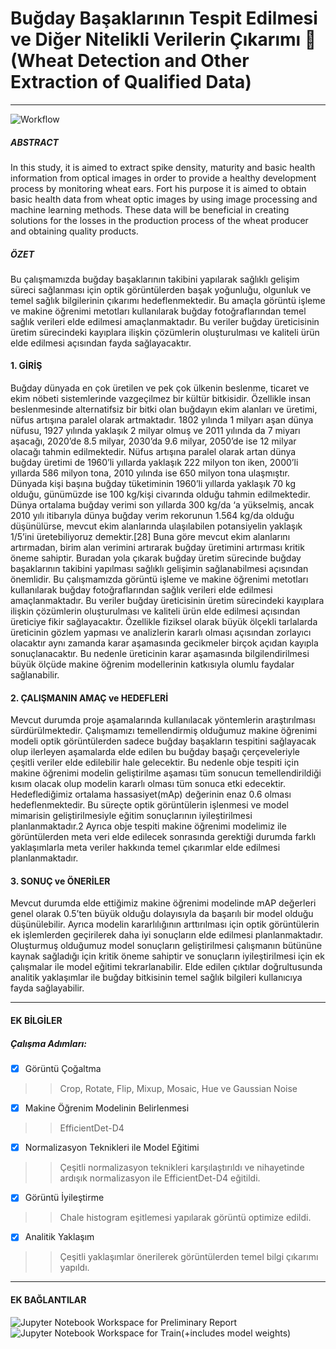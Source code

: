 #  Buğday Başaklarının Tespit Edilmesi ve Diğer Nitelikli Verilerin Çıkarımı 🌾 (Wheat Detection and Other Extraction of Qualified Data)
*** 
  
  
![Workflow](https://user-images.githubusercontent.com/31928447/117125711-91f51f80-ada2-11eb-8728-44965850d6a6.png)  
##### ABSTRACT  
  In this study, it is aimed to extract spike density, maturity and basic health information from 
optical images in order to provide a healthy development process by monitoring wheat ears. Fort 
his purpose it is aimed to obtain basic health data from wheat optic images by using image 
processing and machine learning methods. These data will be beneficial in creating solutions for 
the losses in the production process of the wheat producer and obtaining quality products. 
  
##### ÖZET  
  Bu çalışmamızda buğday başaklarının takibini yapılarak sağlıklı gelişim süreci sağlanması için 
optik görüntülerden başak yoğunluğu, olgunluk ve temel sağlık bilgilerinin çıkarımı 
hedeflenmektedir. Bu amaçla görüntü işleme ve makine öğrenimi metotları kullanılarak buğday 
fotoğraflarından temel sağlık verileri elde edilmesi amaçlanmaktadır. Bu veriler buğday 
üreticisinin üretim sürecindeki kayıplara ilişkin çözümlerin oluşturulması ve kaliteli ürün elde 
edilmesi açısından fayda sağlayacaktır.  

  
#### 1. GİRİŞ  
  
  Buğday dünyada en çok üretilen ve pek çok ülkenin beslenme, ticaret ve ekim nöbeti
sistemlerinde vazgeçilmez bir kültür bitkisidir. Özellikle insan beslenmesinde alternatifsiz bir
bitki olan buğdayın ekim alanları ve üretimi, nüfus artışına paralel olarak artmaktadır. 1802
yılında 1 milyarı aşan dünya nüfusu, 1927 yılında yaklaşık 2 milyar olmuş ve 2011 yılında da
7 miyarı aşacağı, 2020’de 8.5 milyar, 2030’da 9.6 milyar, 2050’de ise 12 milyar olacağı
tahmin edilmektedir. Nüfus artışına paralel olarak artan dünya buğday üretimi de 1960’li
yıllarda yaklaşık 222 milyon ton iken, 2000’li yıllarda 586 milyon tona, 2010 yılında ise 650
milyon tona ulaşmıştır. Dünyada kişi başına buğday tüketiminin 1960’li yıllarda yaklaşık 70
kg olduğu, günümüzde ise 100 kg/kişi civarında olduğu tahmin edilmektedir. Dünya ortalama
buğday verimi son yıllarda 300 kg/da ‘a yükselmiş, ancak 2010 yılı itibarıyla dünya buğday
verim rekorunun 1.564 kg/da olduğu düşünülürse, mevcut ekim alanlarında ulaşılabilen
potansiyelin yaklaşık 1/5’ini üretebiliyoruz demektir.[28] Buna göre mevcut ekim alanlarını
artırmadan, birim alan verimini artırarak buğday üretimini artırması kritik öneme sahiptir.
Buradan yola çıkarak buğday üretim sürecinde buğday başaklarının takibini yapılması sağlıklı 
gelişimin sağlanabilmesi açısından önemlidir. Bu çalışmamızda görüntü işleme ve makine 
öğrenimi metotları kullanılarak buğday fotoğraflarından sağlık verileri elde edilmesi 
amaçlanmaktadır. Bu veriler buğday üreticisinin üretim sürecindeki kayıplara ilişkin çözümlerin 
oluşturulması ve kaliteli ürün elde edilmesi açısından üreticiye fikir sağlayacaktır. Özellikle 
fiziksel olarak büyük ölçekli tarlalarda üreticinin gözlem yapması ve analizlerin kararlı olması
açısından zorlayıcı olacaktır aynı zamanda karar aşamasında gecikmeler birçok açıdan kayıpla 
sonuçlanacaktır. Bu nedenle üreticinin karar aşamasında bilgilendirilmesi büyük ölçüde makine 
öğrenim modellerinin katkısıyla olumlu faydalar sağlanabilir.  
  
  
#### 2. ÇALIŞMANIN AMAÇ ve HEDEFLERİ  
  
  Mevcut durumda proje aşamalarında kullanılacak yöntemlerin araştırılması sürdürülmektedir. 
Çalışmamızı temellendirmiş olduğumuz makine öğrenimi modeli optik görüntülerden sadece
buğday başakların tespitini sağlayacak olup ilerleyen aşamalarda elde edilen bu buğday başağı 
çerçeveleriyle çeşitli veriler elde edilebilir hale gelecektir. Bu nedenle obje tespiti için makine 
öğrenimi modelin geliştirilme aşaması tüm sonucun temellendirildiği kısım olacak olup modelin 
kararlı olması tüm sonuca etki edecektir. Hedeflediğimiz ortalama hassasiyet(mAp) değerinin 
enaz 0.6 olması hedeflenmektedir. Bu süreçte optik görüntülerin işlenmesi ve model mimarisin 
geliştirilmesiyle eğitim sonuçlarının iyileştirilmesi planlanmaktadır.2
Ayrıca obje tespiti makine öğrenimi modelimiz ile görüntülerden meta veri elde edilecek
sonrasında gerektiği durumda farklı yaklaşımlarla meta veriler hakkında temel çıkarımlar elde 
edilmesi planlanmaktadır.  

#### 3. SONUÇ ve ÖNERİLER  
  
   Mevcut durumda elde ettiğimiz makine öğrenimi modelinde 
mAP değerleri genel olarak 0.5’ten büyük olduğu dolayısıyla da başarılı bir model olduğu
düşünülebilir. Ayrıca modelin kararlılığının arttırılması için optik görüntülerin ek işlemlerden 
geçirilerek daha iyi sonuçların elde edilmesi planlanmaktadır. Oluşturmuş olduğumuz model
sonuçların geliştirilmesi çalışmanın bütününe kaynak sağladığı için kritik öneme sahiptir ve 
sonuçların iyileştirilmesi için ek çalışmalar ile model eğitimi tekrarlanabilir. Elde edilen çıktılar 
doğrultusunda analitik yaklaşımlar ile buğday bitkisinin temel sağlık bilgileri kullanıcıya fayda 
sağlayabilir.
  
---  

#### EK BİLGİLER  
##### Çalışma Adımları:  

- [x] Görüntü Çoğaltma  
> >  Crop, Rotate, Flip, Mixup, Mosaic, Hue ve Gaussian Noise
- [x] Makine Öğrenim Modelinin Belirlenmesi
> > EfficientDet-D4
- [x] Normalizasyon Teknikleri ile Model Eğitimi  
> > Çeşitli normalizasyon teknikleri karşılaştırıldı ve nihayetinde ardışık normalizasyon ile EfficientDet-D4 eğitildi.
- [x] Görüntü İyileştirme  
> > Chale histogram eşitlemesi yapılarak görüntü optimize edildi.
- [x] Analitik Yaklaşım   
> > Çeşitli yaklaşımlar önerilerek görüntülerden temel bilgi çıkarımı yapıldı.
  
***
#### EK BAĞLANTILAR  
![Jupyter Notebook Workspace for Preliminary Report](https://www.kaggle.com/shemskurtoglu/wheat-summary-report?scriptVersionId=60239079)
![Jupyter Notebook Workspace for Train(+includes model weights)](https://www.kaggle.com/shemskurtoglu/wheat-tpu-tfkeras-00?scriptVersionId=52800232)
